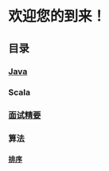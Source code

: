 
# 欢迎您的到来！

## 目录
### [Java](Java/README.md)
### Scala
### [面试精要](面试精要/README.md)
### 算法
#### [排序](Algorithms/Sorting/README.md)
